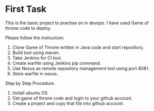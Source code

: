 # First Task 
This is the basic project to practise on in devops. I have used Game of throne code to deploy.

Please follow the instruction:
1. Clone Game of Throne written in Java code and start repository.
2. Build tool using maven.
3. Take Jenkins for CI tool.
4. Create warfile using Jenkins pip command.
5. Use Nexus as remote repository management tool using port 8081.
6. Store warfile in nexus.

Step by Step Procedure.
1. Install ubuntu OS.
2. Get game of throne code and login to your github account.
3. Create a project and copy that file into github account.
